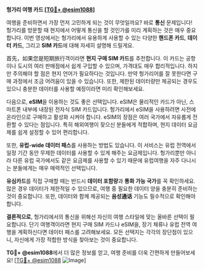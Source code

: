 **헝가리 여행 카드 [[TG💪+ @esim1088](https://t.me/s/esim1088)]**

여행을 준비하면서 가장 먼저 고민하게 되는 것이 무엇일까요? 바로 **통신** 문제입니다! 헝가리를 방문할 때 현지에서 어떻게 통신을 할 것인가를 미리 계획하는 것은 매우 중요합니다. 이번 영상에서는 헝가리에서 유용하게 사용할 수 있는 다양한 **핸드폰 카드**, **데이터 카드**, 그리고 **SIM 카드**에 대해 자세히 설명해 드릴게요.

首先，如果您是短期旅行객이라면 **현지 구매 SIM 카드**를 추천합니다. 이 카드는 공항이나 도시의 여러 판매점에서 쉽게 구입할 수 있으며, 가격대도 매우 합리적입니다. 하지만 주의해야 할 점은 현지 언어가 필요하다는 것입니다. 만약 헝가리어를 잘 못한다면 구매 과정에서 조금 어려움이 있을 수 있습니다. 또한, 제한된 데이터량만 제공되는 경우도 있으니 충분한 데이터를 사용할 예정이라면 미리 확인해보세요.

다음으로, **eSIM**을 이용하는 것도 좋은 선택입니다. eSIM은 물리적인 카드가 아닌, 스마트폰 내부에 내장된 전자식 SIM 카드입니다. 헝가리에서 eSIM을 사용하려면 사전에 온라인으로 구매하고 활성화 시켜야 합니다. eSIM의 장점은 여러 국가에서 자유롭게 전환할 수 있다는 점입니다. 특히 해외여행이 잦으신 분들에게 적합하며, 현지 데이터 요금제를 쉽게 설정할 수 있어 편리합니다.

또한, **유럽-wide 데이터 패스**를 사용하는 방법도 있습니다. 이 서비스는 유럽 전역에서 일정 기간 동안 무제한 데이터를 사용할 수 있게 해주는 요금제입니다. 헝가리뿐만 아니라 다른 유럽 국가에서도 같은 요금제를 사용할 수 있기 때문에 유럽여행을 자주 다니시는 분들에게는 매우 매력적인 선택입니다.

**유심카드**를 직접 구매할 때는 반드시 **데이터 포함량**과 **통화 가능 국가**를 꼭 확인하세요. 많은 경우 데이터가 제한적일 수 있으므로, 여행 중 필요한 데이터 양을 충분히 준비하는 것이 중요합니다. 또한, 데이터와 함께 제공되는 **음성通话** 기능도 필수적으로 확인해야 합니다.

**결론적으로**, 헝가리에서의 통신을 위해선 자신의 여행 스타일에 맞는 올바른 선택이 필요합니다. 단기 여행객이라면 현지 구매 SIM 카드나 eSIM을, 장기 체류나 유럽 전역 여행을 계획하신다면 데이터 패스를 고려해보세요. 모든 선택지는 각각의 장단점이 있으니, 자신에게 가장 적합한 방식을 찾아보는 것이 중요합니다.

**TG💪+ @esim1088**에서 더 많은 정보를 얻고, 여행 준비를 더욱 간편하게 만들어보세요! [[TG💪+ @esim1088](https://t.me/s/esim1088) ![Image](https://i.postimg.cc/Y0z9fWf4/image.png)]
